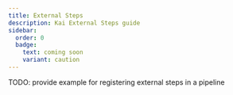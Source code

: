 ```yaml
---
title: External Steps 
description: Kai External Steps guide
sidebar:
  order: 0
  badge:
    text: coming soon
    variant: caution
---
```


TODO: provide example for registering external steps in a pipeline
